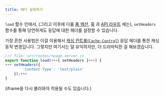 ```yaml
---
title: 헤더 설정하기
---
```


`load` 함수 안에서, (그리고 이후에 다룰 [폼 액션](the-form-element), [훅](handle) 과 [API 라우트](get-handlers) 에는), `setHeaders` 함수를 통해 당연하게도 응답에 대한 헤더를 설정할 수 있습니다.

가장 흔한 사용법은 이걸 이용해서 [캐싱 컨트롤(`Cache-Control`)](https://developer.mozilla.org/en-US/docs/Web/HTTP/Headers/Cache-Control) 응답 헤더를 통한 캐싱 동작 변경입니다. 그렇지만 여기서는 덜 유익하지만, 더 드라마틱한 걸 해보겠습니다.

```js
/// file: src/routes/+page.server.js
export function load(+++{ setHeaders }+++) {
+++	setHeaders({
		'Content-Type': 'text/plain'
	});+++
}
```

(iframe을 다시 불러와야 적용될 수도 있습니다.)
